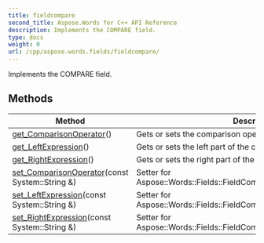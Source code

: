 ```yaml
---
title: fieldcompare
second_title: Aspose.Words for C++ API Reference
description: Implements the COMPARE field. 
type: docs
weight: 0
url: /cpp/aspose.words.fields/fieldcompare/
---
```


Implements the COMPARE field. 

## Methods

| Method | Description |
| --- | --- |
| [get_ComparisonOperator](./get_comparisonoperator/)() | Gets or sets the comparison operator.  |
| [get_LeftExpression](./get_leftexpression/)() | Gets or sets the left part of the comparison expression.  |
| [get_RightExpression](./get_rightexpression/)() | Gets or sets the right part of the comparison expression.  |
| [set_ComparisonOperator](./set_comparisonoperator/)(const System::String &) | Setter for Aspose::Words::Fields::FieldCompare::get_ComparisonOperator.  |
| [set_LeftExpression](./set_leftexpression/)(const System::String &) | Setter for Aspose::Words::Fields::FieldCompare::get_LeftExpression.  |
| [set_RightExpression](./set_rightexpression/)(const System::String &) | Setter for Aspose::Words::Fields::FieldCompare::get_RightExpression.  |
